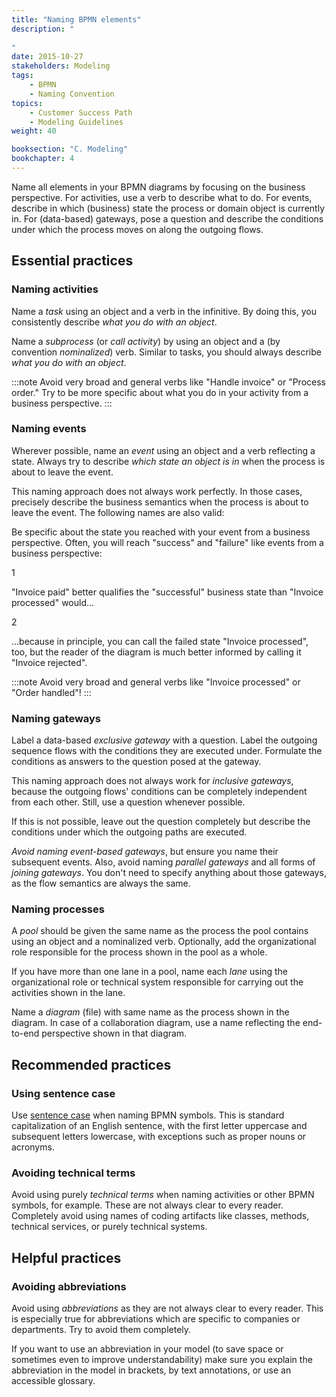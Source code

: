 ```yaml
---
title: "Naming BPMN elements"
description: "
    
"
date: 2015-10-27
stakeholders: Modeling
tags:
    - BPMN
    - Naming Convention
topics:
    - Customer Success Path
    - Modeling Guidelines
weight: 40

booksection: "C. Modeling"
bookchapter: 4
---
```


Name all elements in your BPMN diagrams by focusing on the business perspective. For activities, use a verb to describe what to do. For events, describe in which (business) state the process or domain object is currently in. For (data-based) gateways, pose a question and describe the conditions under which the process moves on along the outgoing flows.

## Essential practices

### Naming activities

Name a *task* using an object and a verb in the infinitive. By doing this, you consistently describe *what you do with an object*.

<div bpmn="naming-bpmn-elements-assets/task.bpmn" />

Name a *subprocess* (or *call activity*) by using an object and a  (by convention *nominalized*) verb. Similar to tasks, you should always describe *what you do with an object*.

<div bpmn="naming-bpmn-elements-assets/subprocess.bpmn" />

:::note
Avoid very broad and general verbs like "Handle invoice" or "Process order." Try to be more specific about what you do in your activity from a business perspective.
:::

### Naming events

Wherever possible, name an *event* using an object and a verb reflecting a state. Always try to describe *which state an object is in* when the process is about to leave the event.

<div bpmn="naming-bpmn-elements-assets/event.bpmn" />

This naming approach does not always work perfectly. In those cases, precisely describe the business semantics when the process is about to leave the event. The following names are also valid:

<div bpmn="naming-bpmn-elements-assets/event-alternative.bpmn" />

Be specific about the state you reached with your event from a business perspective. Often, you will reach "success" and "failure" like events from a business perspective:

<div bpmn="naming-bpmn-elements-assets/gateway.bpmn" callouts="invoice_paid, invoice_rejected" />

<span className="callout">1</span>

"Invoice paid" better qualifies the "successful" business state than "Invoice processed" would...

<span className="callout">2</span>

...because in principle, you can call the failed state "Invoice processed", too, but the reader of the diagram is much better informed by calling it "Invoice rejected".

:::note
Avoid very broad and general verbs like "Invoice processed" or "Order handled"!
:::

### Naming gateways

Label a data-based *exclusive gateway* with a question. Label the outgoing sequence flows with the conditions they are executed under. Formulate the conditions as answers to the question posed at the gateway.

<div bpmn="naming-bpmn-elements-assets/gateway.bpmn" />

This naming approach does not always work for *inclusive gateways*, because the outgoing flows' conditions can be completely independent from each other. Still, use a question whenever possible.

<div bpmn="naming-bpmn-elements-assets/gateway-inclusive-with-question.bpmn" />

If this is not possible, leave out the question completely but describe the conditions under which the outgoing paths are executed.

<div bpmn="naming-bpmn-elements-assets/gateway-inclusive-without-question.bpmn" />

*Avoid naming event-based gateways*, but ensure you name their subsequent events. Also, avoid naming *parallel gateways* and all forms of *joining gateways*. You don't need to specify anything about those gateways, as the flow semantics are always the same.

### Naming processes

A *pool* should be given the same name as the process the pool contains using an object and a nominalized verb. Optionally, add the organizational role responsible for the process shown in the pool as a whole.

<div bpmn="naming-bpmn-elements-assets/pool.bpmn" />

If you have more than one lane in a pool, name each *lane* using the organizational role or technical system responsible for carrying out the activities shown in the lane.

<div bpmn="naming-bpmn-elements-assets/lane.bpmn" />

Name a *diagram* (file) with same name as the process shown in the diagram. In case of a collaboration diagram, use a name reflecting the end-to-end perspective shown in that diagram.

## Recommended practices

### Using sentence case

Use [sentence case](https://en.wiktionary.org/wiki/sentence_case) when naming BPMN symbols. This is standard capitalization of an English sentence, with the first letter uppercase and subsequent letters lowercase, with exceptions such as proper nouns or acronyms.

<div bpmn="naming-bpmn-elements-assets/lane.bpmn" />

### Avoiding technical terms

Avoid using purely *technical terms* when naming activities or other BPMN symbols, for example. These are not always clear to every reader. Completely avoid using names of coding artifacts like classes, methods, technical services, or purely technical systems.

## Helpful practices

### Avoiding abbreviations

Avoid using *abbreviations* as they are not always clear to every reader. This is especially true for abbreviations which are specific to companies or departments. Try to avoid them completely.

If you want to use an abbreviation in your model (to save space or sometimes even to improve understandability) make sure you explain the abbreviation in the model in brackets, by text annotations, or use an accessible glossary.